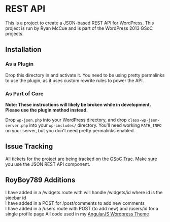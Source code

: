 # REST API
This is a project to create a JSON-based REST API for WordPress. This project is
run by Ryan McCue and is part of the WordPress 2013 GSoC projects.


## Installation
### As a Plugin
Drop this directory in and activate it. You need to be using pretty permalinks
to use the plugin, as it uses custom rewrite rules to power the API.

### As Part of Core
**Note: These instructions will likely be broken while in development. Please
use the plugin method instead.**

Drop `wp-json.php` into your WordPress directory, and drop
`class-wp-json-server.php` into your `wp-includes/` directory. You'll need
working `PATH_INFO` on your server, but you don't need pretty permalinks
enabled.


## Issue Tracking
All tickets for the project are being tracked on the [GSoC Trac][]. Make sure
you use the JSON REST API component.

[GSoC Trac]: https://gsoc.trac.wordpress.org/query?component=JSON+REST+API

## RoyBoy789 Additions
I have added in a /widgets route with will handle /widgets/id where id is the sidebar id  
I have added in a POST for /post/comments to add new comments  
I have added in a /users route with POST (to add new) and /users/id for a single profile page
All code used in my [AngularJS Wordpress Theme](http://www.roysivan.com/angular-wordpress-theme)
